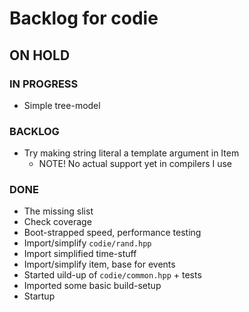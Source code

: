 # Backlog for codie

## ON HOLD

### IN PROGRESS
* Simple tree-model


### BACKLOG
* Try making string literal a template argument in Item
  - NOTE! No actual support yet in compilers I use


### DONE
* The missing slist
* Check coverage
* Boot-strapped speed, performance testing
* Import/simplify `codie/rand.hpp`
* Import simplified time-stuff
* Import/simplify item, base for events
* Started uild-up of `codie/common.hpp` + tests
* Imported some basic build-setup
* Startup
